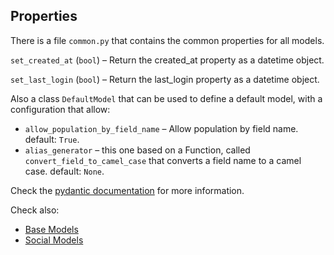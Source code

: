 ## Properties

There is a file `common.py` that contains the common properties for all models.

`set_created_at` (`bool`) – Return the created_at property as a datetime object.

`set_last_login` (`bool`) – Return the last_login property as a datetime object.

Also a class `DefaultModel` that can be used to define a default model, with a
configuration that allow:

- `allow_population_by_field_name` – Allow population by field name. default:
  `True`.
- `alias_generator` – this one based on a Function, called
  `convert_field_to_camel_case` that converts a field name to a camel case.
  default: `None`.

Check the
[pydantic documentation](https://pydantic-docs.helpmanual.io/usage/models/) for
more information.

Check also:

- [Base Models](base.md)
- [Social Models](social.md)
